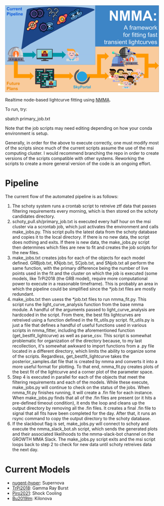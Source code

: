 ![nmma_fitter](nmma_fitter_image.png)

Realtime node-based lightcurve fitting using [NMMA](https://github.com/nuclear-multimessenger-astronomy/nmma).

To run, try:

sbatch primary_job.txt

Note that the job scripts may need editing depending on how your conda environment is setup.

Generally, in order for the above to execute correctly, one must modify most of the scripts since much of the current scripts assume the use of the msi computing cluster. I would recommend branching the repo in order to create versions of the scripts compatible with other systems. Reworking the scripts to create a more general version of the code is an ongoing effort.

# Pipeline

The current flow of the automated pipeline is as follows: 

1. The schoty system runs a crontab script to retreive ztf data that passes filtering requirements every morning, which is then stored on the schoty candidates directory.
2. schoty_pull.sh/primary_job.txt is executed every half hour on the msi cluster via a scrontab job, which just activates the environment and calls make_jobs.py. This script pulls the latest data from the schoty database and copies it to the local directory. If there is no new data, the script does nothing and exits. If there is new data, the make_jobs.py script then determines which files are new to fit and creates the job scripts for the new files.
3. make_jobs.txt creates jobs for each of the objects for each model defined. GRBjob.txt, KNjob.txt, SCjob.txt, and SNjob.txt all perform the same function, with the primary difference being the number of live points used in the fit and the cluster on which the job is executed (some models, like TrPi2018 (the GRB model), require more computational power to execute in a reasonable timeframe). This is probably an area in which the pipeline could be simplified since the *job.txt files are mostly redundant. 
4. make_jobs.txt then usess the *job.txt files to run nmma_fit.py. This script runs the light_curve_analysis function from the base nmma module. A handful of the arguments passed to light_curve_analysis are hardcoded in the script. From there, the best fits lightcurves are retreived using a function defined in the fit_utils.py script. fit_utils.py is just a file that defines a handful of useful functions used in various scripts in nmma_fitter, including the aforementioned function (get_bestfit_lightcurve) as well as parse_csv. This script is somewhat problematic for organization of the directory because, to my last recollection, it's somewhat awkward to import functions from a .py file located in a different directory, which limits the ability to organize some of the scripts. Regardless, get_bestfit_lightcurve takes the posterior_samples.dat file that is created by nmma and converts it into a more useful format for plotting. To that end, nmma_fit.py creates plots of the best fit of the lightcurve and a corner plot of the parameter space. 
5. Step 4 is executed in parallel for each of the objects that meet the filtering requirements and each of the models. While these execute, make_jobs.py will continue to check on the status of the jobs. When nmma_fit.py finishes running, it will create a .fin file for each instance. When make_jobs.py finds that all of the .fin files are present (or it hits a pre-defined timeout condition), it ends the loop and cleans up the output directory by removing all the .fin files. It creates a final .fin file to signal that all fits have been completed for the day. After that, it runs an rsync command to copy the output directory to the schoty database. 
6. If the slackbout flag is set, make_jobs.py will connect to schoty and execute the nmma_slack_bot.sh script, which sends the generated plots and their associated likelihoods to the nmma-slack-bot channel on the GROWTH MMA Slack. The make_jobs.py script exits and the msi script loops back to step 2 to check for new data until schoty retreives data the next day.  


# Current Models 

- [nugent-hyper](https://ui.adsabs.harvard.edu/abs/2005ApJ...624..880L/abstract): Supernova
- [TrPi2018](https://ui.adsabs.harvard.edu/abs/2018MNRAS.478L..18T/abstract): Gamma Ray Burst
- [Piro2021](https://arxiv.org/abs/2007.08543): Shock Cooling
- [Bu2019lm](https://arxiv.org/abs/1906.04205): Kilonova


